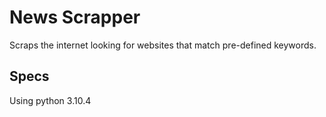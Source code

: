# News Scrapper
Scraps the internet looking for websites that match pre-defined keywords.

## Specs
Using python 3.10.4
